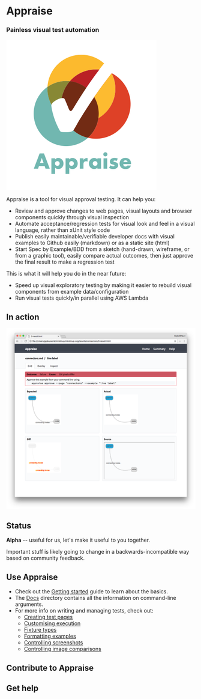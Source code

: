 # Appraise

### Painless visual test automation 

![](templates/assets/logo.png)

Appraise is a tool for visual approval testing. It can help you: 

- Review and approve changes to web pages, visual layouts and browser components quickly through visual inspection 
- Automate acceptance/regression tests for visual look and feel in a visual language, rather than xUnit style code
- Publish easily maintainable/verifiable developer docs with visual examples to Github easily (markdown) or as a static site (html)
- Start Spec by Example/BDD from a sketch (hand-drawn, wireframe, or from a graphic tool), easily compare actual outcomes, then just approve the final result to make a regression test

This is what it will help you do in the near future:

- Speed up visual exploratory testing by making it easier to rebuild visual components from example data/configuration
- Run visual tests quickly/in parallel using AWS Lambda

## In action

![](screenshot.png)

## Status

**Alpha** -- useful for us, let's make it useful to you together. 

Important stuff is likely going to change in a backwards-incompatible way based on community feedback.

## Use Appraise

* Check out the [Getting started](examples/getting-started.md) guide to learn about the basics.
* The [Docs](docs/README.md) directory contains all the information on command-line arguments. 
* For more info on writing and managing tests, check out:
  * [Creating test pages](examples/creating-test-pages.md)
  * [Customising execution](examples/customising-execution.md)
  * [Fixture types](examples/fixture-types.md)
  * [Formatting examples](examples/formatting-examples.md)
  * [Controlling screenshots](controlling-screenshots.md)
  * [Controlling image comparisons](controlling-image-comparisons.md)

## Contribute to Appraise

## Get help


